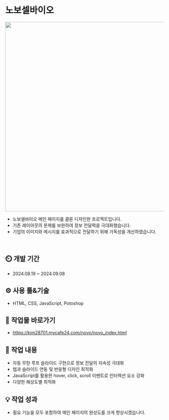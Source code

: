 # 노보셀바이오
<div align="center">
 <img src="https://github.com/user-attachments/assets/154cd20f-c268-46c3-ad33-38a5b4dad816" width= "600" height="600"/>
</div>

 - 노보셀바이오 메인 페이지를 클론 디자인한 프로젝트입니다.
 - 기존 레이아웃의 문제를 보완하여 정보 전달력을 극대화했습니다.
 - 기업의 이미지와 메시지를 효과적으로 전달하기 위해 가독성을 개선하였습니다.
<br>

## ⏲️ 개발 기간 
 - 2024.08.19 ~ 2024.09.08
## ⚙️ 사용 툴&기술
 - HTML, CSS, JavaScript, Potoshop
## 🛫 작업물 바로가기
 - https://kim28701.mycafe24.com/novo/novo_index.html
## 📝 작업 내용
 - 자동 무한 루프 슬라이드 구현으로 정보 전달의 지속성 극대화
 - 탭과 슬라이드 연동 및 반응형 디자인 최적화
 - JavaScript를 활용한 hover, click, scroll 이벤트로 인터렉션 요소 강화
 - 다양한 해상도별 최적화
## 💡 작업 성과
 - 필요 기능을 모두 포함하여 메인 페이지의 완성도를 크게 향상시켰습니다.
